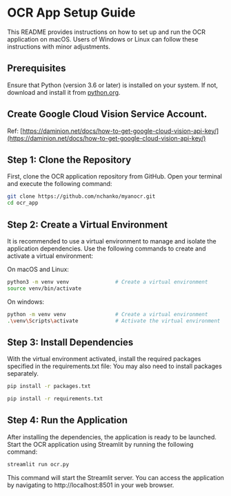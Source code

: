 
# OCR App Setup Guide

This README provides instructions on how to set up and run the OCR application on macOS. Users of Windows or Linux can follow these instructions with minor adjustments.

## Prerequisites

Ensure that Python (version 3.6 or later) is installed on your system. If not, download and install it from [python.org](https://python.org).

## Create Google Cloud Vision Service Account.
Ref: [https://daminion.net/docs/how-to-get-google-cloud-vision-api-key/](https://daminion.net/docs/how-to-get-google-cloud-vision-api-key/)


## Step 1: Clone the Repository

First, clone the OCR application repository from GitHub. Open your terminal and execute the following command:

```bash
git clone https://github.com/nchanko/myanocr.git
cd ocr_app
```

## Step 2: Create a Virtual Environment
It is recommended to use a virtual environment to manage and isolate the application dependencies. Use the following commands to create and activate a virtual environment:

On macOS and Linux:
```bash
python3 -m venv venv               # Create a virtual environment
source venv/bin/activate  
```   

On windows:
```bash
python -m venv venv                # Create a virtual environment
.\venv\Scripts\activate            # Activate the virtual environment
```

## Step 3: Install Dependencies
With the virtual environment activated, install the required packages specified in the requirements.txt file: You may also need to install packages separately.

```bash
pip install -r packages.txt

pip install -r requirements.txt  
```

## Step 4: Run the Application
After installing the dependencies, the application is ready to be launched. Start the OCR application using Streamlit by running the following command:
```bash
streamlit run ocr.py
```
This command will start the Streamlit server. You can access the application by navigating to http://localhost:8501 in your web browser.

